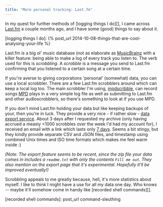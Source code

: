 ```yaml
---
title: "More personal tracking: Last.fm"
---
```


In my quest for further methods of [logging things I do][], I came
across [Last.fm](http://www.last.fm) a couple months ago, and I have
some (good) things to say about it. 

[logging things I do]: {% post_url 2014-10-08-things-that-are-cool-analysing-your-life %}

Last.fm is a big ol' music database (not as elaborate as
[MusicBrainz](http://musicbrainz.org) with a killer feature: being able
to make a log of every track you listen to. The verb used for this is
*scrobbling*. A *scrobble* is a message you send to Last.fm confirming
that you listened to a certain song at a certain time.

If you're averse to giving corporations 'personal' (somewhat) data, you
can use a local scrobbler. There are a few Last.fm scrobblers around
which can keep a local log too. The main scrobbler I'm using,
[mpdscribble][], can record songs [MPD](http://www.musicpd.org/) plays
in a very simple log file as well as submitting to Last.fm and other
audioscrobblers, so there's something to look at if you use MPD.

[mpdscribble]: http://manpages.ubuntu.com/manpages/utopic/man1/mpdscribble.1.html

If you don't mind Last.fm holding your data but like keeping backups of
your, then you're in luck. They provide a very nice - if rather slow -
[data export service][]. About 3 days after I requested my archive (only
having accrued a measly <1000 scrobbles over the week I'd had my account
for), I received an email with a link which lasts only [7 days][]. Seems
a bit stingy, but they kindly provide separate CSV and JSON files, and
timestamp using combined Unix times and ISO time formats which makes me
feel warm inside :)

[data export service]: http://www.last.fm/settings/dataexporter
[7 days]: https://www.youtube.com/watch?v=nEi02bHQ4rU&t=30s

*(Note: The export feature seems to be recent, since the zip file your
data comes in includes a `readme.txt` with only the contents `Fill me
out`. They also mention on the export page that it's experimental.
Hopefully it'll be improved eventually!)*

Scrobbling appeals to me greatly because, hell, it's more statistics
about myself. I like to think I might have a use for all my data one
day. Who knows -- maybe it'll somehow come in handy like [recorded shell
commands][].

[recorded shell commands]: post_url command-sleuthing
